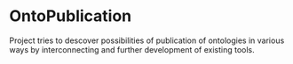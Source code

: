 # OntoPublication
Project tries to descover possibilities of publication of ontologies in various ways by interconnecting and further development of existing tools.
